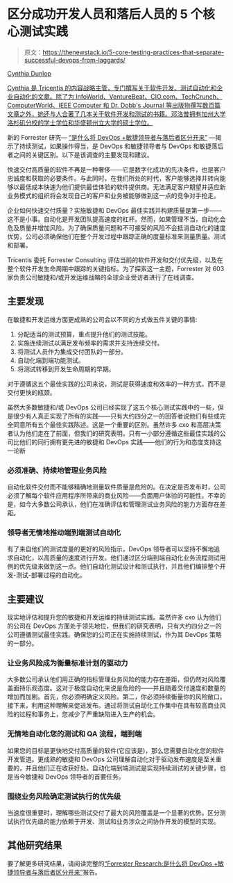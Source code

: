 # 区分成功开发人员和落后人员的 5 个核心测试实践

> 原文：<https://thenewstack.io/5-core-testing-practices-that-separate-successful-devops-from-laggards/>

[](https://www.linkedin.com/in/cynthiadunlop/)

[Cynthia Dunlop](https://www.linkedin.com/in/cynthiadunlop/)

[Cynthia 是 Tricentis 的内容战略主管，专门撰写关于软件开发、测试自动化和企业自动化的文章。除了为 InfoWorld、VentureBeat、CIO.com、TechCrunch、ComputerWorld、IEEE Computer 和 Dr. Dobb's Journal 等出版物撰写数百篇文章之外，她还与人合著了几本关于软件开发和测试的书籍。邓洛普拥有加州大学洛杉矶分校的学士学位和华盛顿州立大学的硕士学位。](https://www.linkedin.com/in/cynthiadunlop/)

[](https://www.linkedin.com/in/cynthiadunlop/)[](https://www.linkedin.com/in/cynthiadunlop/)

新的 Forrester 研究— [“是什么将 DevOps +敏捷领导者与落后者区分开来”](https://www.tricentis.com/resources/forrester-devops/) —揭示了持续测试，如果操作得当，是 DevOps 和敏捷领导者与 DevOps 和敏捷落后者之间的关键区别。以下是该调查的主要发现和建议。

快速交付高质量的软件不再是一种奢侈——它是数字化成功的先决条件，也是客户忠诚度和获取的必要条件。与此同时，在我们所处的时代，客户能够选择并转向能够以最低成本快速为他们提供最佳体验的软件提供商。无法满足客户期望并适应新业务模式的组织将会发现自己的客户和业务被能够做到这一点的竞争对手抢走。

企业如何快速交付质量？实施敏捷和 DevOps 最佳实践并构建质量是第一步——这不是小事。自动化是开发团队提高速度的杠杆。然而，如果管理不当，自动化会危及质量并增加风险。为了确保质量问题和不可接受的风险不会抵消自动化的速度优势，公司必须确保他们在整个开发过程中跟踪正确的度量标准来测量质量。测试和部署。

Tricentis 委托 Forrester Consulting 评估当前的软件开发和交付优先级，以及在整个软件开发生命周期中跟踪的关键指标。为了探索这一主题，Forrester 对 603 家负责公司敏捷和/或开发运维战略的全球企业受访者进行了在线调查。

## 主要发现

在敏捷和开发运维方面更成熟的公司会以不同的方式做五件关键的事情:

1.  分配适当的测试预算，重点提升他们的测试技能。
2.  实施连续测试以满足发布频率的需求并支持连续交付。
3.  将测试人员作为集成交付团队的一部分。
4.  自动化端到端功能测试。
5.  将测试转移到开发生命周期的早期。

对于遵循这五个最佳实践的公司来说，测试是获得速度和效率的一种方式，而不是交付更快的瓶颈。

虽然大多数敏捷和/或 DevOps 公司已经实现了这五个核心测试实践中的一些，但是很少有人真正实现了所有的实践——只有大约四分之一的回答者说他们有些或完全同意所有五个最佳实践陈述。这是一个重要的区别。虽然许多 cxo 和高层决策者认为他们走在了前面，但我们的研究表明，只有一小部分遵循这些最佳实践的公司比他们的同行拥有更先进的敏捷和 DevOps 实践——他们的行为和态度支持这一论断

### 必须准确、持续地管理业务风险

自动化软件交付而不能够精确地测量软件质量是危险的。在决定是否发布时，公司必须了解每个软件应用程序所带来的商业风险——负面用户体验的可能性。不幸的是，如今大多数公司承认，他们在准确评估和管理测试业务风险的能力方面存在差距。

### 领导者无情地推动端到端测试自动化

有了来自他们的测试度量的更好的风险指示，DevOps 领导者可以坚持不懈地追求自动化，以高质量的速度进行开发。他们通过区分端到端自动化业务流程测试用例的优先级来做到这一点。他们自动化测试设计和测试执行，并且他们编排整个开发-测试-部署过程的自动化。

## 主要建议

现实地评估和提升您的敏捷和开发运维的持续测试实践。虽然许多 cxo 认为他们的公司在 DevOps 方面处于领先地位，但我们的研究表明，只有大约四分之一的公司遵循测试最佳实践。确保您的公司正在实施持续测试，作为其 DevOps 策略的一部分。

### 让业务风险成为衡量标准计划的驱动力

大多数公司承认他们用正确的指标管理业务风险的能力存在差距，但仍然对风险覆盖面持乐观态度。这对于极度自动化来说是危险的——并且随着交付速度和数量的增加而加剧。首先，你必须明确定义风险。第二，你必须持续衡量你的风险敞口。接下来，利用这种理解来促进发布。通过将测试自动化工作集中在具有较高商业风险的过程和事务上，您减少了严重缺陷进入生产的机会。

### 无情地自动化您的测试和 QA 流程，端到端

如果您的目标是更快地交付高质量的软件(它应该是)，那么您需要自动化您的软件开发管道。更成熟的敏捷和 DevOps 公司理解自动化对于驱动发布速度是至关重要的，并且他们正在收获好处。自动化端到端测试是实现持续测试的关键步骤，也是当今敏捷和 DevOps 领导者的首要任务。

### 围绕业务风险确定测试执行的优先级

当速度很重要时，理解哪些测试交付了最大的风险覆盖是一个显著的优势。区分测试执行优先级的能力依赖于开发、测试和业务涉众之间协作开发的模型的实现。

## 其他研究结果

要了解更多研究结果，请阅读完整的[“Forrester Research:是什么将 DevOps +敏捷领导者与落后者区分开来”](https://www.tricentis.com/resources/forrester-devops/)报告。

<svg xmlns:xlink="http://www.w3.org/1999/xlink" viewBox="0 0 68 31" version="1.1"><title>Group</title> <desc>Created with Sketch.</desc></svg>
